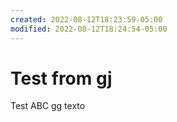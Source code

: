 ```yaml
---
created: 2022-08-12T18:23:59-05:00
modified: 2022-08-12T18:24:54-05:00
---
```


# Test from gj

Test ABC gg texto
